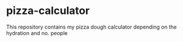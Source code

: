 # pizza-calculator
This repository contains my pizza dough calculator depending on the hydration and no. people
